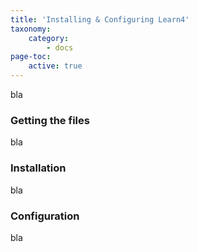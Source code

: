 ```yaml
---
title: 'Installing & Configuring Learn4'
taxonomy:
    category:
        - docs
page-toc:
    active: true
---
```



bla
### Getting the files
bla
### Installation
bla
### Configuration
bla
